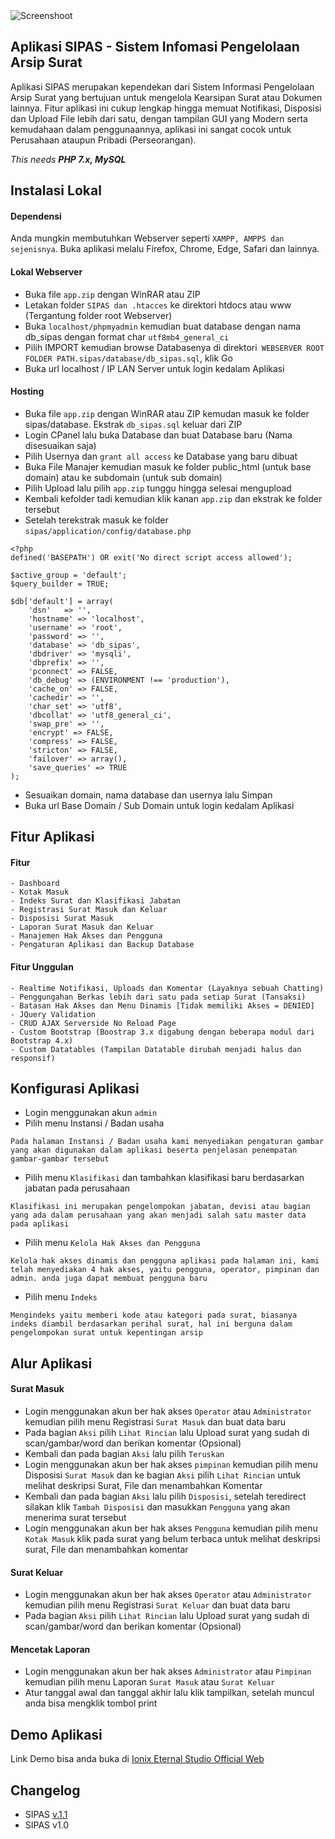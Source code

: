 <img alt="Screenshoot" src="https://github.com/ionixeternal/sipas/blob/master/docs/image/thumbnails.jpg">

## Aplikasi SIPAS - Sistem Infomasi Pengelolaan Arsip Surat

Aplikasi SIPAS merupakan kependekan dari Sistem Informasi Pengelolaan Arsip Surat yang bertujuan untuk mengelola Kearsipan Surat atau Dokumen lainnya. Fitur aplikasi ini cukup lengkap hingga memuat Notifikasi, Disposisi dan Upload File lebih dari satu, dengan tampilan GUI yang Modern serta kemudahaan dalam penggunaannya, aplikasi ini sangat cocok untuk Perusahaan ataupun Pribadi (Perseorangan).

_This needs **PHP 7.x, MySQL**_

## Instalasi Lokal

#### Dependensi
Anda mungkin membutuhkan Webserver seperti `XAMPP, AMPPS dan sejenisnya`. Buka aplikasi melalu Firefox, Chrome, Edge, Safari dan lainnya.

#### Lokal Webserver
- Buka file `app.zip` dengan WinRAR atau ZIP
- Letakan folder `SIPAS dan .htacces` ke direktori htdocs atau www (Tergantung folder root Webserver)
- Buka `localhost/phpmyadmin` kemudian buat database dengan nama db_sipas dengan format char `utf8mb4_general_ci`
- Pilih IMPORT kemudian browse Databasenya di direktori` WEBSERVER ROOT FOLDER PATH.sipas/database/db_sipas.sql`, klik Go
- Buka url localhost / IP LAN Server untuk login kedalam Aplikasi

#### Hosting
- Buka file `app.zip` dengan WinRAR atau ZIP kemudan masuk ke folder sipas/database. Ekstrak `db_sipas.sql` keluar dari ZIP
- Login CPanel lalu buka Database dan buat Database baru (Nama disesuaikan saja)
- Pilih Usernya dan `grant all access` ke Database yang baru dibuat
- Buka File Manajer kemudian masuk ke folder public_html (untuk base domain) atau ke subdomain (untuk sub domain)
- Pilih Upload lalu pilih `app.zip` tunggu hingga selesai mengupload
- Kembali kefolder tadi kemudian klik kanan `app.zip` dan ekstrak ke folder tersebut
- Setelah terekstrak masuk ke folder `sipas/application/config/database.php`
```
<?php
defined('BASEPATH') OR exit('No direct script access allowed');

$active_group = 'default';
$query_builder = TRUE;

$db['default'] = array(
	'dsn'	=> '',
	'hostname' => 'localhost',
	'username' => 'root',
	'password' => '',
	'database' => 'db_sipas',
	'dbdriver' => 'mysqli',
	'dbprefix' => '',
	'pconnect' => FALSE,
	'db_debug' => (ENVIRONMENT !== 'production'),
	'cache_on' => FALSE,
	'cachedir' => '',
	'char_set' => 'utf8',
	'dbcollat' => 'utf8_general_ci',
	'swap_pre' => '',
	'encrypt' => FALSE,
	'compress' => FALSE,
	'stricton' => FALSE,
	'failover' => array(),
	'save_queries' => TRUE
);
```
- Sesuaikan domain, nama database dan usernya lalu Simpan
- Buka url Base Domain / Sub Domain untuk login kedalam Aplikasi

## Fitur Aplikasi

#### Fitur
    - Dashboard
    - Kotak Masuk
    - Indeks Surat dan Klasifikasi Jabatan
    - Registrasi Surat Masuk dan Keluar
    - Disposisi Surat Masuk
    - Laporan Surat Masuk dan Keluar
    - Manajemen Hak Akses dan Pengguna
    - Pengaturan Aplikasi dan Backup Database

#### Fitur Unggulan
    - Realtime Notifikasi, Uploads dan Komentar (Layaknya sebuah Chatting)
    - Penggungahan Berkas lebih dari satu pada setiap Surat (Tansaksi)
    - Batasan Hak Akses dan Menu Dinamis [Tidak memiliki Akses = DENIED]
    - JQuery Validation
    - CRUD AJAX Serverside No Reload Page
    - Custom Bootstrap (Boostrap 3.x digabung dengan beberapa modul dari Bootstrap 4.x)
    - Custom Datatables (Tampilan Datatable dirubah menjadi halus dan responsif)

## Konfigurasi Aplikasi
- Login menggunakan akun `admin`
- Pilih menu Instansi / Badan usaha
```
Pada halaman Instansi / Badan usaha kami menyediakan pengaturan gambar yang akan digunakan dalam aplikasi beserta penjelasan penempatan gambar-gambar tersebut
```
- Pilih menu `Klasifikasi` dan tambahkan klasifikasi baru berdasarkan jabatan pada perusahaan
```
Klasifikasi ini merupakan pengelompokan jabatan, devisi atau bagian yang ada dalam perusahaan yang akan menjadi salah satu master data pada aplikasi
```
- Pilih menu `Kelola Hak Akses dan Pengguna`
```
Kelola hak akses dinamis dan pengguna aplikasi pada halaman ini, kami telah menyediakan 4 hak akses, yaitu pengguna, operator, pimpinan dan admin. anda juga dapat membuat pengguna baru
```
- Pilih menu `Indeks`
```
Mengindeks yaitu memberi kode atau kategori pada surat, biasanya indeks diambil berdasarkan perihal surat, hal ini berguna dalam pengelompokan surat untuk kepentingan arsip
```

## Alur Aplikasi

#### Surat Masuk
- Login menggunakan akun ber hak akses `Operator` atau `Administrator` kemudian pilih menu Registrasi `Surat Masuk` dan buat data baru
- Pada bagian `Aksi` pilih `Lihat Rincian` lalu Upload surat yang sudah di scan/gambar/word dan berikan komentar (Opsional)
- Kembali dan pada bagian `Aksi` lalu pilih `Teruskan`
- Login menggunakan akun ber hak akses `pimpinan` kemudian pilih menu Disposisi `Surat Masuk` dan ke bagian `Aksi` pilih `Lihat Rincian` untuk melihat deskripsi Surat, File dan menambahkan Komentar
- Kembali dan pada bagian `Aksi` lalu pilih `Disposisi`, setelah teredirect silakan klik `Tambah Disposisi` dan masukkan `Pengguna` yang akan menerima surat tersebut
- Login menggunakan akun ber hak akses `Pengguna` kemudian pilih menu `Kotak Masuk` klik pada surat yang belum terbaca untuk melihat deskripsi surat, File dan menambahkan komentar

#### Surat Keluar
- Login menggunakan akun ber hak akses `Operator` atau `Administrator` kemudian pilih menu Registrasi `Surat Keluar` dan buat data baru
- Pada bagian `Aksi` pilih `Lihat Rincian` lalu Upload surat yang sudah di scan/gambar/word dan berikan komentar (Opsional)

#### Mencetak Laporan
- Login menggunakan akun ber hak akses `Administrator` atau `Pimpinan` kemudian pilih menu Laporan `Surat Masuk` atau `Surat Keluar`
- Atur tanggal awal dan tanggal akhir lalu klik tampilkan, setelah muncul anda bisa mengklik tombol print

## Demo Aplikasi
Link Demo bisa anda buka di [Ionix Eternal Studio Official Web](http://sipas.ionixeternal.co.id/)

## Changelog
- SIPAS [v.1.1](https://github.com/ionixeternal/sipas/blob/master/CHANGELOG.md)
- SIPAS v1.0
